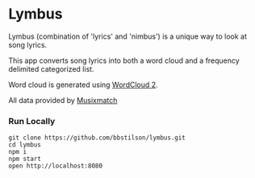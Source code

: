 # Lymbus

Lymbus (combination of 'lyrics' and 'nimbus') is a unique way to look at song lyrics. 

This app converts song lyrics into both a word cloud and a frequency delimited categorized list.

Word cloud is generated using [WordCloud 2](https://github.com/timdream/wordcloud2.js).

All data provided by [Musixmatch](https://www.musixmatch.com/)

### Run Locally

```
git clone https://github.com/bbstilson/lymbus.git
cd lymbus
npm i
npm start
open http://localhost:8080
```

